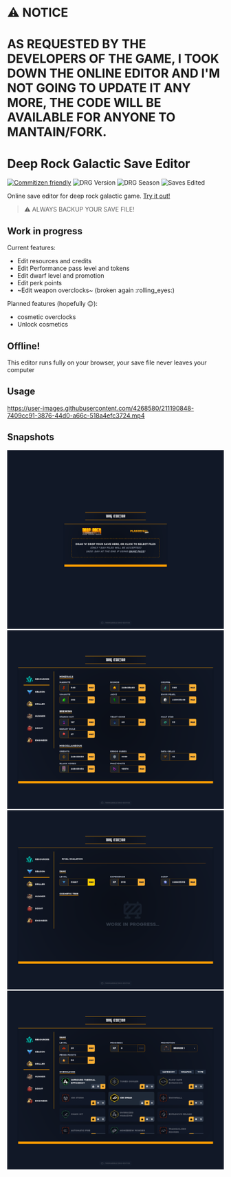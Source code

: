 # ⚠️ NOTICE

# AS REQUESTED BY THE DEVELOPERS OF THE GAME, I TOOK DOWN THE ONLINE EDITOR AND I'M NOT GOING TO UPDATE IT ANY MORE, THE CODE WILL BE AVAILABLE FOR ANYONE TO MANTAIN/FORK.

# Deep Rock Galactic Save Editor

[![Commitizen friendly](https://img.shields.io/badge/commitizen-friendly-brightgreen.svg)](http://commitizen.github.io/cz-cli/)
![DRG Version](https://img.shields.io/badge/DRG%20Version-1.37-yellow.svg?style=flat)
![DRG Season](https://img.shields.io/badge/DRG%20Season-3-blue.svg?style=flat)
![Saves Edited](https://img.shields.io/badge/dynamic/json?label=Saves%20Edited&query=%24.value&url=https%3A%2F%2Fapi.countapi.xyz%2Fget%2Fmrmarble.dev%2F687428ff-75a5-4b0f-a760-6556b55dbb64)

Online save editor for deep rock galactic game. [Try it out!](https://mrmarble.dev/drg-editor/)

> ⚠️ ALWAYS BACKUP YOUR SAVE FILE!
> 
## Work in progress

Current features:

- Edit resources and credits
- Edit Performance pass level and tokens
- Edit dwarf level and promotion
- Edit perk points
- ~Edit weapon overclocks~ (broken again :rolling_eyes:)

Planned features (hopefully :wink:):

- cosmetic overclocks
- Unlock cosmetics

## Offline!

This editor runs fully on your browser, your save file never leaves your computer

## Usage


https://user-images.githubusercontent.com/4268580/211190848-7409cc91-3876-44d0-a66c-518a4efc3724.mp4


## Snapshots

![](assets/first.png)
![](assets/second.png)
![](assets/third.png)
![](assets/forth.png)
